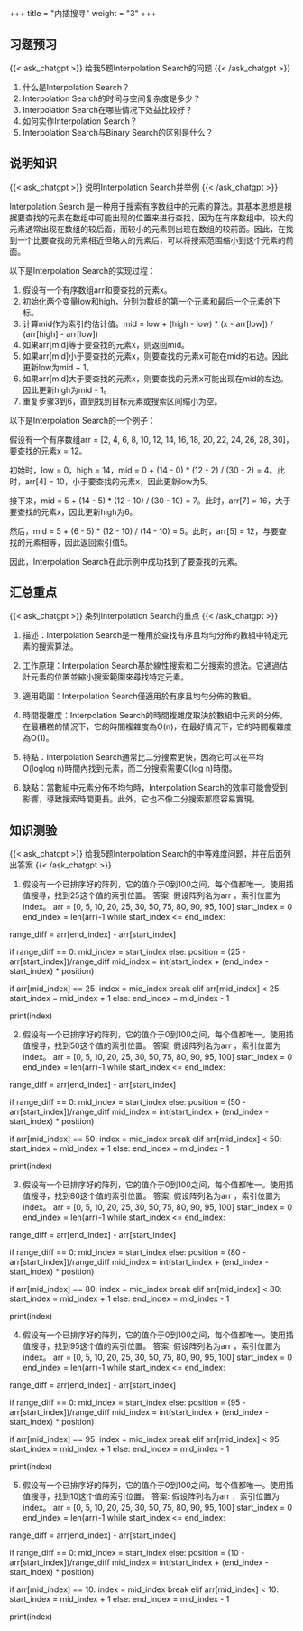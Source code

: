 +++
title = "内插搜寻"
weight = "3"
+++
## 习题预习
{{< ask_chatgpt >}}
给我5题Interpolation Search的问题
{{< /ask_chatgpt >}}



1. 什么是Interpolation Search？
2. Interpolation Search的时间与空间复杂度是多少？
3. Interpolation Search在哪些情况下效益比较好？
4. 如何实作Interpolation Search？
5. Interpolation Search与Binary Search的区别是什么？   

## 说明知识
{{< ask_chatgpt >}}
说明Interpolation Search并举例
{{< /ask_chatgpt >}}



Interpolation Search 是一种用于搜索有序数组中的元素的算法。其基本思想是根据要查找的元素在数组中可能出现的位置来进行查找，因为在有序数组中，较大的元素通常出现在数组的较后面，而较小的元素则出现在数组的较前面。因此，在找到一个比要查找的元素相近但略大的元素后，可以将搜索范围缩小到这个元素的前面。

以下是Interpolation Search的实现过程：

1. 假设有一个有序数组arr和要查找的元素x。
2. 初始化两个变量low和high，分别为数组的第一个元素和最后一个元素的下标。
3. 计算mid作为索引的估计值。mid = low + (high - low) * (x - arr[low]) / (arr[high] - arr[low])
4. 如果arr[mid]等于要查找的元素x，则返回mid。
5. 如果arr[mid]小于要查找的元素x，则要查找的元素x可能在mid的右边。因此更新low为mid + 1。
6. 如果arr[mid]大于要查找的元素x，则要查找的元素x可能出现在mid的左边。因此更新high为mid - 1。
7. 重复步骤3到6，直到找到目标元素或搜索区间缩小为空。

以下是Interpolation Search的一个例子：

假设有一个有序数组arr = [2, 4, 6, 8, 10, 12, 14, 16, 18, 20, 22, 24, 26, 28, 30]，要查找的元素x = 12。

初始时，low = 0，high = 14，mid = 0 + (14 - 0) * (12 - 2) / (30 - 2) = 4。此时，arr[4] = 10，小于要查找的元素x，因此更新low为5。

接下来，mid = 5 + (14 - 5) * (12 - 10) / (30 - 10) = 7。此时，arr[7] = 16，大于要查找的元素x，因此更新high为6。

然后，mid = 5 + (6 - 5) * (12 - 10) / (14 - 10) = 5。此时，arr[5] = 12，与要查找的元素相等，因此返回索引值5。

因此，Interpolation Search在此示例中成功找到了要查找的元素。   

## 汇总重点
{{< ask_chatgpt >}}
条列Interpolation Search的重点
{{< /ask_chatgpt >}}



1. 描述：Interpolation Search是一種用於查找有序且均勻分佈的數組中特定元素的搜索算法。

2. 工作原理：Interpolation Search基於線性搜索和二分搜索的想法。它通過估計元素的位置並縮小搜索範圍來尋找特定元素。

3. 適用範圍：Interpolation Search僅適用於有序且均勻分佈的數組。

4. 時間複雜度：Interpolation Search的時間複雜度取決於數組中元素的分佈。在最糟糕的情況下，它的時間複雜度為O(n)，在最好情況下，它的時間複雜度為O(1)。

5. 特點：Interpolation Search通常比二分搜索更快，因為它可以在平均O(loglog n)時間內找到元素，而二分搜索需要O(log n)時間。

6. 缺點：當數組中元素分佈不均勻時，Interpolation Search的效率可能會受到影響，導致搜索時間更長。此外，它也不像二分搜索那麼容易實現。   

## 知识测验
{{< ask_chatgpt >}}
给我5题Interpolation Search的中等难度问题，并在后面列出答案
{{< /ask_chatgpt >}}



1. 假设有一个已排序好的阵列，它的值介于0到100之间，每个值都唯一。使用插值搜寻，找到25这个值的索引位置。
答案: 假设阵列名为arr ，索引位置为index。
arr = [0, 5, 10, 20, 25, 30, 50, 75, 80, 90, 95, 100]
start_index = 0 
end_index = len(arr)-1
while start_index <= end_index:

  range_diff = arr[end_index] - arr[start_index]

  if range_diff == 0:
    mid_index = start_index 
  else:
    position = (25 - arr[start_index])/range_diff
    mid_index = int(start_index + (end_index - start_index) * position)

  if arr[mid_index] == 25:
    index = mid_index
    break
  elif arr[mid_index] < 25:
    start_index = mid_index + 1
  else:
    end_index = mid_index - 1
    
print(index)


2. 假设有一个已排序好的阵列，它的值介于0到100之间，每个值都唯一。使用插值搜寻，找到50这个值的索引位置。
答案: 假设阵列名为arr ，索引位置为index。
arr = [0, 5, 10, 20, 25, 30, 50, 75, 80, 90, 95, 100]
start_index = 0 
end_index = len(arr)-1
while start_index <= end_index:

  range_diff = arr[end_index] - arr[start_index]

  if range_diff == 0:
    mid_index = start_index 
  else:
    position = (50 - arr[start_index])/range_diff
    mid_index = int(start_index + (end_index - start_index) * position)

  if arr[mid_index] == 50:
    index = mid_index
    break
  elif arr[mid_index] < 50:
    start_index = mid_index + 1
  else:
    end_index = mid_index - 1
    
print(index)


3. 假设有一个已排序好的阵列，它的值介于0到100之间，每个值都唯一。使用插值搜寻，找到80这个值的索引位置。
答案: 假设阵列名为arr ，索引位置为index。
arr = [0, 5, 10, 20, 25, 30, 50, 75, 80, 90, 95, 100]
start_index = 0 
end_index = len(arr)-1
while start_index <= end_index:

  range_diff = arr[end_index] - arr[start_index]

  if range_diff == 0:
    mid_index = start_index 
  else:
    position = (80 - arr[start_index])/range_diff
    mid_index = int(start_index + (end_index - start_index) * position)

  if arr[mid_index] == 80:
    index = mid_index
    break
  elif arr[mid_index] < 80:
    start_index = mid_index + 1
  else:
    end_index = mid_index - 1
    
print(index)


4. 假设有一个已排序好的阵列，它的值介于0到100之间，每个值都唯一。使用插值搜寻，找到95这个值的索引位置。
答案: 假设阵列名为arr ，索引位置为index。
arr = [0, 5, 10, 20, 25, 30, 50, 75, 80, 90, 95, 100]
start_index = 0 
end_index = len(arr)-1
while start_index <= end_index:

  range_diff = arr[end_index] - arr[start_index]

  if range_diff == 0:
    mid_index = start_index 
  else:
    position = (95 - arr[start_index])/range_diff
    mid_index = int(start_index + (end_index - start_index) * position)

  if arr[mid_index] == 95:
    index = mid_index
    break
  elif arr[mid_index] < 95:
    start_index = mid_index + 1
  else:
    end_index = mid_index - 1
    
print(index)


5. 假设有一个已排序好的阵列，它的值介于0到100之间，每个值都唯一。使用插值搜寻，找到10这个值的索引位置。
答案: 假设阵列名为arr ，索引位置为index。
arr = [0, 5, 10, 20, 25, 30, 50, 75, 80, 90, 95, 100]
start_index = 0 
end_index = len(arr)-1
while start_index <= end_index:

  range_diff = arr[end_index] - arr[start_index]

  if range_diff == 0:
    mid_index = start_index 
  else:
    position = (10 - arr[start_index])/range_diff
    mid_index = int(start_index + (end_index - start_index) * position)

  if arr[mid_index] == 10:
    index = mid_index
    break
  elif arr[mid_index] < 10:
    start_index = mid_index + 1
  else:
    end_index = mid_index - 1
    
print(index)   

